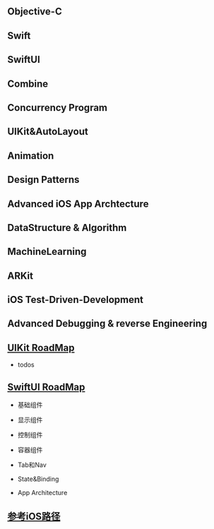 ## Objective-C

## Swift

## SwiftUI

## Combine

## Concurrency Program

## UIKit&AutoLayout

## Animation

## Design Patterns

## Advanced iOS App Archtecture

## DataStructure & Algorithm

## MachineLearning

## ARKit

## iOS Test-Driven-Development

## Advanced Debugging & reverse Engineering



##  [UIKit RoadMap](https://lengdaxia.github.io/myblogs/blogs/uikit/roadmap)

- todos

  

## [SwiftUI RoadMap](https://lengdaxia.github.io/myblogs/blogs/swiftui/roadmap)

- 基础组件

- 显示组件

- 控制组件

- 容器组件

- Tab和Nav

- State&Binding

- App Architecture








## [参考iOS路径](https://github.com/ming1016/study/wiki/iOS-%E5%BC%80%E5%8F%91%E8%88%86%E5%9B%BE)

